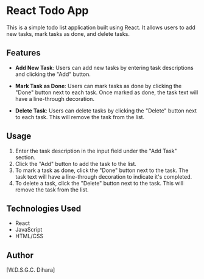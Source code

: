 # React Todo App

This is a simple todo list application built using React. It allows users to add new tasks, mark tasks as done, and delete tasks.

## Features

- **Add New Task**: Users can add new tasks by entering task descriptions and clicking the "Add" button.
  
- **Mark Task as Done**: Users can mark tasks as done by clicking the "Done" button next to each task. Once marked as done, the task text will have a line-through decoration.

- **Delete Task**: Users can delete tasks by clicking the "Delete" button next to each task. This will remove the task from the list.

## Usage

1. Enter the task description in the input field under the "Add Task" section.
2. Click the "Add" button to add the task to the list.
3. To mark a task as done, click the "Done" button next to the task. The task text will have a line-through decoration to indicate it's completed.
4. To delete a task, click the "Delete" button next to the task. This will remove the task from the list.

## Technologies Used

- React
- JavaScript
- HTML/CSS

## Author

[W.D.S.G.C. Dihara]

